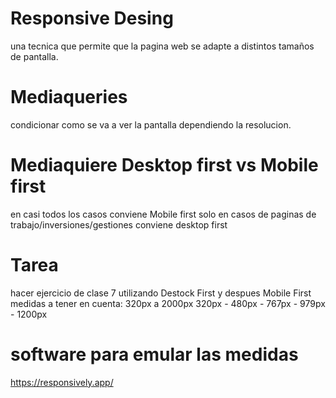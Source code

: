 # Responsive Desing
una tecnica que permite que la pagina web 
se adapte a distintos tamaños de pantalla.

# Mediaqueries
condicionar como se va a ver la
pantalla dependiendo la resolucion.

# Mediaquiere Desktop first vs Mobile first
en casi todos los casos conviene Mobile first solo en casos de 
paginas de trabajo/inversiones/gestiones conviene desktop first

# Tarea
hacer ejercicio de clase 7 utilizando Destock First y despues Mobile First
medidas a tener en cuenta: 320px a 2000px
320px - 480px - 767px - 979px - 1200px

# software para emular las medidas
https://responsively.app/